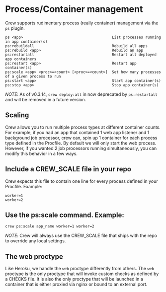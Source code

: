 # Process/Container management

Crew supports rudimentary process (really container) management via the `ps` plugin.

```
ps <app>                                        List processes running in app container(s)
ps:rebuildall                                   Rebuild all apps
ps:rebuild <app>                                Rebuild an app
ps:restartall                                   Restart all deployed app containers
ps:restart <app>                                Restart app container(s)
ps:scale <app> <proc>=<count> [<proc>=<count>]  Set how many processes of a given process to run
ps:start <app>                                  Start app container(s)
ps:stop <app>                                   Stop app container(s)
```

*NOTE*: As of v0.3.14, `crew deploy:all` in now deprecated by `ps:restartall` and will be removed in a future version.


## Scaling

Crew allows you to run multiple process types at different container counts. For example, if you had an app that contained 1 web app listener and 1 background job processor, crew can, spin up 1 container for each process type defined in the Procfile. By default we will only start the web process. However, if you wanted 2 job processors running simultaneously, you can modify this behavior in a few ways.

## Include a CREW_SCALE file in your repo

Crew expects this file to contain one line for every process defined in your Procfile. Example:
```
worker=1
worker=2
```


## Use the ps:scale command. Example:
```
crew ps:scale app_name worker=1 worker=2
```
*NOTE*: Crew will always use the CREW_SCALE file that ships with the repo to override any local settings.


## The web proctype

Like Heroku, we handle the `web` proctype differently from others. The `web` proctype is the only proctype that will invoke custom checks as defined by a CHECKS file. It is also the only proctype that will be launched in a container that is either proxied via nginx or bound to an external port.
